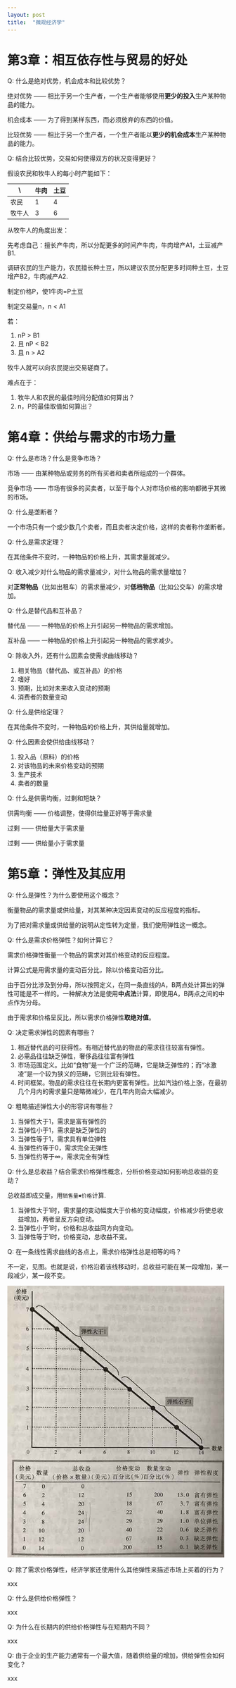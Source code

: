 ```yaml
---
layout: post
title:  "微观经济学"
---
```


# 第3章：相互依存性与贸易的好处

Q: 什么是绝对优势，机会成本和比较优势？

绝对优势 —— 相比于另一个生产者，一个生产者能够使用**更少的投入**生产某种物品的能力。

机会成本 —— 为了得到某样东西，而必须放弃的东西的价值。

比较优势 —— 相比于另一个生产者，一个生产者能以**更少的机会成本**生产某种物品的能力。

Q: 结合比较优势，交易如何使得双方的状况变得更好？

假设农民和牧牛人的每小时产能如下：

\ | 牛肉 | 土豆
--|----|---
农民 | 1 | 4
牧牛人 | 3 | 6

从牧牛人的角度出发：

先考虑自己：擅长产牛肉，所以分配更多的时间产牛肉，牛肉增产A1，土豆减产B1.

调研农民的生产能力，农民擅长种土豆，所以建议农民分配更多时间种土豆，土豆增产B2，牛肉减产A2.

制定价格P，使1牛肉=P土豆

制定交易量n，n < A1

若：

1. nP > B1
1. 且 nP < B2
1. 且 n > A2

牧牛人就可以向农民提出交易磋商了。

难点在于：

1. 牧牛人和农民的最佳时间分配值如何算出？
2. n，P的最佳取值如何算出？

# 第4章：供给与需求的市场力量

Q: 什么是市场？什么是竞争市场？

市场 —— 由某种物品或劳务的所有买者和卖者所组成的一个群体。

竞争市场 —— 市场有很多的买卖者，以至于每个人对市场价格的影响都微乎其微的市场。

Q: 什么是垄断者？

一个市场只有一个或少数几个卖者，而且卖者决定价格，这样的卖者称作垄断者。

Q: 什么是需求定理？

在其他条件不变时，一种物品的价格上升，其需求量就减少。

Q: 收入减少对什么物品的需求量减少，对什么物品的需求量增加？

对**正常物品**（比如出租车）的需求量减少，对**低档物品**（比如公交车）的需求增加。

Q: 什么是替代品和互补品？

替代品 —— 一种物品的价格上升引起另一种物品的需求增加。

互补品 —— 一种物品的价格上升引起另一种物品的需求减少。

Q: 除收入外，还有什么因素会使需求曲线移动？

1. 相关物品（替代品、或互补品）的价格
1. 嗜好
1. 预期，比如对未来收入变动的预期
1. 消费者的数量变动

Q: 什么是供给定理？

在其他条件不变时，一种物品的价格上升，其供给量就增加。

Q: 什么因素会使供给曲线移动？

1. 投入品（原料）的价格
1. 对该物品的未来价格变动的预期
1. 生产技术
1. 卖者的数量

Q: 什么是供需均衡，过剩和短缺？

供需均衡 —— 价格调整，使得供给量正好等于需求量

过剩 —— 供给量大于需求量

过剩 —— 供给量小于需求量

# 第5章：弹性及其应用

Q: 什么是弹性？为什么要使用这个概念？

衡量物品的需求量或供给量，对其某种决定因素变动的反应程度的指标。

为了把对需求量或供给量的说明从定性转为定量，我们使用弹性这一概念。

Q: 什么是需求价格弹性？如何计算它？

需求价格弹性衡量一个物品的需求对其价格变动的反应程度。

计算公式是用需求量的变动百分比，除以价格变动百分比。

由于百分比涉及到分母，所以按照定义，在同一条直线的A，B两点处计算出的弹性可能是不一样的。一种解决方法是使用**中点法**计算，即使用A，B两点之间的中点作为分母。

由于需求和价格呈反比，所以需求价格弹性**取绝对值**。

Q: 决定需求弹性的因素有哪些？

1. 相近替代品的可获得性。有相近替代品的物品的需求往往较富有弹性。
1. 必需品往往缺乏弹性，奢侈品往往富有弹性
1. 市场范围定义。比如“食物”是一个广泛的范畴，它是缺乏弹性的；而“冰激凌”是一个较为狭义的范畴，它则比较有弹性。
1. 时间框架。物品的需求往往在长期内更富有弹性。比如汽油价格上涨，在最初几个月内的需求量只是略微减少，在几年内则会大幅减少。

Q: 粗略描述弹性大小的形容词有哪些？

1. 当弹性大于1，需求是富有弹性的
1. 当弹性小于1，需求是缺乏弹性的
1. 当弹性等于1，需求具有单位弹性
1. 当弹性约等于0，需求完全无弹性
1. 当弹性约等于∞，需求完全有弹性

Q: 什么是总收益？结合需求价格弹性概念，分析价格变动如何影响总收益的变动？

总收益即成交量，用`销售量✖️价格`计算.

1. 当弹性大于1时，需求量的变动幅度大于价格的变动幅度，价格减少将使总收益增加，两者呈反方向变动。
1. 当弹性小于1时，价格和总收益同方向变动。
1. 当弹性等于1时，价格变动，总收益不变。

Q: 在一条线性需求曲线的各点上，需求价格弹性总是相等的吗？

不一定，见图。也就是说，价格沿着该线移动时，总收益可能在某一段增加，某一段减少，某一段不变。

![5-4-一条线性需求曲线的弹性](image/微观经济学/5-4-一条线性需求曲线的弹性.jpg)

Q: 除了需求价格弹性，经济学家还使用什么其他弹性来描述市场上买着的行为？

xxx

Q: 什么是供给价格弹性？

xxx

Q: 为什么在长期内的供给价格弹性与在短期内不同？

xxx

Q: 由于企业的生产能力通常有一个最大值，随着供给量的增加，供给弹性会如何变化？

xxx